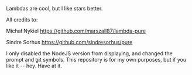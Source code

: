 Lambdas are cool, but I like stars better.

All credits to:

Michał Nykiel
https://github.com/marszall87/lambda-pure

Sindre Sorhus
https://github.com/sindresorhus/pure

I only disabled the NodeJS version from displaying, and changed the prompt and git symbols. This repository is for my own purposes, but if you like it -- hey. Have at it.
